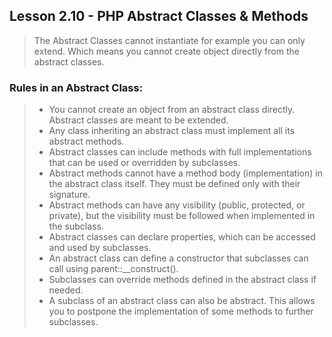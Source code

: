 ## Lesson 2.10 - PHP Abstract Classes & Methods

> The Abstract Classes cannot instantiate for example you can only extend. Which means you
> cannot create object directly from the abstract classes.

### Rules in an Abstract Class:

> - You cannot create an object from an abstract class directly. Abstract classes are meant to be extended.
> - Any class inheriting an abstract class must implement all its abstract methods.
> - Abstract classes can include methods with full implementations that can be used or overridden by subclasses.
> - Abstract methods cannot have a method body (implementation) in the abstract class itself. They must be defined only with their signature.
> - Abstract methods can have any visibility (public, protected, or private), but the visibility must be followed when implemented in the subclass.
> - Abstract classes can declare properties, which can be accessed and used by subclasses.
> - An abstract class can define a constructor that subclasses can call using parent::__construct().
> - Subclasses can override methods defined in the abstract class if needed.
> - A subclass of an abstract class can also be abstract. This allows you to postpone the implementation of some methods to further subclasses.